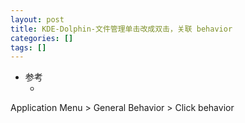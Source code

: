 ```yaml
---
layout: post
title: KDE-Dolphin-文件管理单击改成双击，关联 behavior
categories: []
tags: []
---
```


* 参考
  * []()


Application Menu \> General Behavior \> Click behavior




